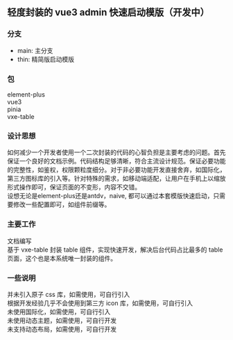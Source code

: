 ## 轻度封装的 vue3 admin 快速启动模版（开发中）

### 分支

- main: 主分支
- thin: 精简版启动模版

### 包

element-plus  
vue3  
pinia  
vxe-table

### 设计思想

如何减少一个开发者使用一个二次封装的代码的心智负担是主要考虑的问题。首先保证一个良好的文档示例。代码结构足够清晰，符合主流设计规范。保证必要功能的完整性，如鉴权，权限颗粒度细分。对于非必要功能开发直接舍弃，如国际化，第三方图标库的引入等。针对特殊的需求，如移动端适配，让用户在手机上以缩放形式操作即可，保证页面的不变形，内容不交错。  
设想无论是element-plus还是antdv，naive, 都可以通过本套模版快速启动，只需要修改一些配置即可，如组件前缀等。  

### 主要工作
文档编写  
基于 vxe-table 封装 table 组件，实现快速开发，解决后台代码占比最多的 table 页面，这个也是本系统唯一封装的组件。  

### 一些说明

并未引入原子 css 库，如需使用，可自行引入  
根据开发经验几乎不会使用到第三方 icon 库，如需使用，可自行引入  
未使用国际化，如需使用，可自行引入  
未使用动态主题，如需使用，可自行开发  
未支持动态布局，如需使用，可自行开发
